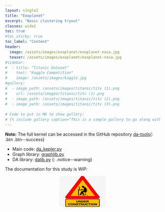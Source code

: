 ```yaml
---
layout: single2
title: "Exoplanet"
excerpt: "Basic clustering tryout"
classes: wide2
toc: true
#toc_sticky: true
toc_label: "Content"
header:
  image: /assets/images/exoplanet/exoplanet-nasa.jpg
  teaser: /assets/images/exoplanet/exoplanet-nasa.jpg
#sidebar:
#  - title: "Titanic Dataset"
#    text: "Kaggle Competition"
#    image: /assets/images/kaggle.jpg
#gallery:
#  - image_path: /assets/images/titanic/titv (1).png
#    url: /assets/images/titanic/titv (1).png
#  - image_path: /assets/images/titanic/titv (2).png
#  - image_path: /assets/images/titanic/titv (3).png

# Code to put in MD to show gallery:
# {% include gallery caption="This is a sample gallery to go along with this case study." %}
---
```

**Note:**
The full kernel can be accessed in the GitHub repository [da-tools](https://github.com/pascal-winter/da-tools/){: .btn .btn--success}   
- Main code: [da_kepler.py](https://github.com/pascal-winter/da-tools/blob/master/da_kepler.py)
- Graph library: [graphlib.py](https://github.com/pascal-winter/da-tools/blob/master/libpw/graphlib.py)
- DA library: [dalib.py](https://github.com/pascal-winter/da-tools/blob/master/libpw/dalib.py)
{: .notice--warning}


The documentation for this study is WIP:
<div>
 <p align="center">
   <img src="/assets/images/wip_small.jpg" alt="wip"
 	   title="Under Construction" width="150" height="100" />
 </p>
</div>
